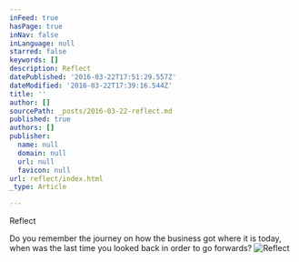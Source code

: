 ```yaml
---
inFeed: true
hasPage: true
inNav: false
inLanguage: null
starred: false
keywords: []
description: Reflect
datePublished: '2016-03-22T17:51:29.557Z'
dateModified: '2016-03-22T17:39:16.544Z'
title: ''
author: []
sourcePath: _posts/2016-03-22-reflect.md
published: true
authors: []
publisher:
  name: null
  domain: null
  url: null
  favicon: null
url: reflect/index.html
_type: Article

---
```

Reflect

Do you remember the journey on how the business got where it is today, when was the last time you looked back in order to go forwards? 
![Reflect](https://imgflo.herokuapp.com/graph/vahj1ThiexotieMo/9a10b884d470ab4c90af7cbf1c8d6de5/noop.gif?input=https%3A%2F%2Fthe-grid-user-content.s3-us-west-2.amazonaws.com%2Fc95a6a14-9b43-4e4f-af5b-dcb9d30142c7.gif)
